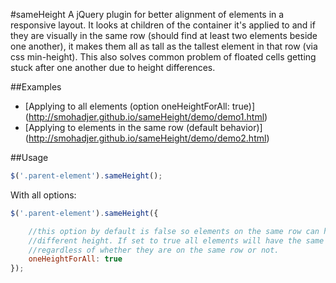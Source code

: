 #sameHeight
A jQuery plugin for better alignment of elements in a responsive layout. It looks at children of the container it's applied to and if they are visually in the same row (should find at least two elements beside one another), it makes them all as tall as the tallest element in that row (via css min-height). This also solves common problem of floated cells getting stuck after one another due to height differences. 

##Examples
- [Applying to all elements (option oneHeightForAll: true)] (http://smohadjer.github.io/sameHeight/demo/demo1.html)
- [Applying to elements in the same row (default behavior)] (http://smohadjer.github.io/sameHeight/demo/demo2.html)

##Usage
```javascript
$('.parent-element').sameHeight();
```

With all options:
```javascript
$('.parent-element').sameHeight({

	//this option by default is false so elements on the same row can have
	//different height. If set to true all elements will have the same height
	//regardless of whether they are on the same row or not.
	oneHeightForAll: true
});
```
